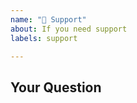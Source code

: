 ```yaml
---
name: "🦮 Support"
about: If you need support
labels: support

---
```

<!--
Thanks for submitting your question 🙌 ❤️

Before opening a new issue, please make sure that we do not have any duplicates already open. You can ensure this by searching the issue list for this repository. If there is a duplicate, please close your issue and add a comment to the existing issue instead. Also, please, have a look at our Wiki and existing questions before opening a new question.
-->

## Your Question
<!-- Include details about your question. -->
